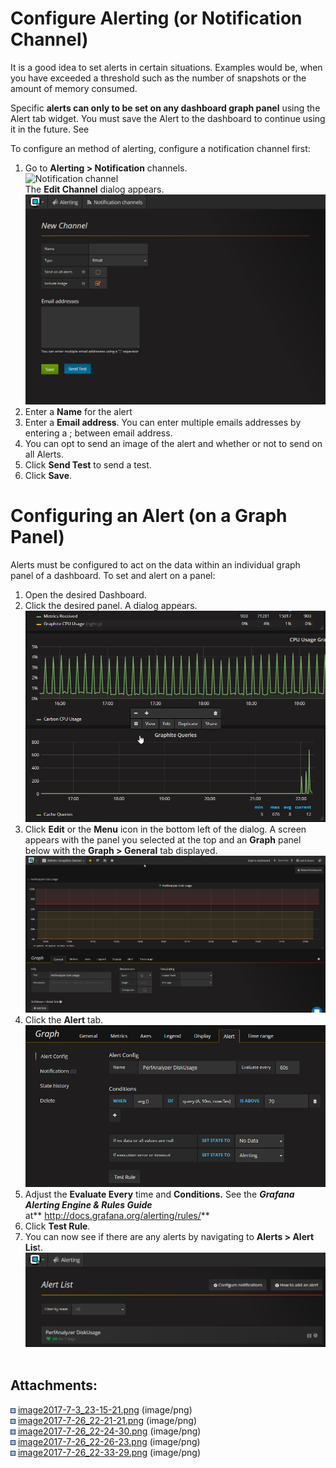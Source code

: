 # Configure Alerting (or Notification Channel)

It is a good idea to set alerts in certain situations. Examples would
be, when you have exceeded a threshold such as the number of snapshots
or the amount of memory consumed.

Specific **alerts can only to be set on any dashboard graph panel**
using the Alert tab widget. You must save the Alert to the dashboard to
continue using it in the future. See

To configure an method of alerting, configure a notification channel
first:

1.  Go to **Alerting \> Notification** channels.  
    ![Notification
    channel](http://www.opvizor.com/wp-content/uploads/2017/06/notification.png)  
    The **Edit Channel** dialog appears.  
    ![](attachments/84083822/84083896.png?height=400)
2.  Enter a **Name** for the alert
3.  Enter a **Email address**. You can enter multiple emails addresses
    by entering a ; between email address.
4.  You can opt to send an image of the alert and whether or not to send
    on all Alerts.
5.  Click **Send Test** to send a test.
6.  Click **Save**.

# Configuring an Alert (on a Graph Panel)

Alerts must be configured to act on the data within an individual graph
panel of a dashboard. To set and alert on a panel:

1.  Open the desired Dashboard.
2.  Click the desired panel. A dialog appears.  
    ![](attachments/84083822/86736901.png?height=400)
3.  Click **Edit** or the **Menu** icon in the bottom left of the
    dialog. A screen appears with the panel you selected at the top and
    an **Graph** panel below with the **Graph \> General** tab
    displayed.  
    ![](attachments/84083822/86245394.png?height=400)
4.  Click the **Alert** tab.  
    ![](attachments/84083822/86376497.png?height=400)
5.  Adjust the **Evaluate Every** time and **Conditions.** See the
    ***Grafana Alerting Engine & Rules Guide***
    at** <http://docs.grafana.org/alerting/rules/>**
6.  Click **Test Rule**.
7.  You can now see if there are any alerts by navigating to **Alerts \>
    Alert Lis**t.  
    ![](attachments/84083822/86638616.png?height=250) 

<div class="pageSectionHeader">

## Attachments:

</div>

<div class="greybox" data-align="left">

![](images/icons/bullet_blue.gif)
[image2017-7-3\_23-15-21.png](attachments/84083822/84083896.png)
(image/png)  
![](images/icons/bullet_blue.gif)
[image2017-7-26\_22-21-21.png](attachments/84083822/86736901.png)
(image/png)  
![](images/icons/bullet_blue.gif)
[image2017-7-26\_22-24-30.png](attachments/84083822/86245394.png)
(image/png)  
![](images/icons/bullet_blue.gif)
[image2017-7-26\_22-26-23.png](attachments/84083822/86376497.png)
(image/png)  
![](images/icons/bullet_blue.gif)
[image2017-7-26\_22-33-29.png](attachments/84083822/86638616.png)
(image/png)  

</div>

